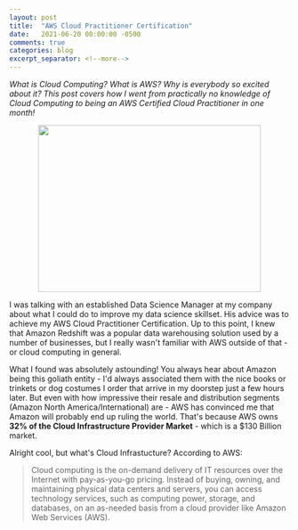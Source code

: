 ```yaml
---
layout: post
title:  "AWS Cloud Practitioner Certification"
date:   2021-06-20 00:00:00 -0500
comments: true
categories: blog
excerpt_separator: <!--more-->
---
```


*What is Cloud Computing? What is AWS? Why is everybody so excited about it? This post covers how I went from practically no knowledge of Cloud Computing to being an AWS Certified Cloud Practitioner in one month!*

<!--more-->

<center><img src="https://1x5o5mujiug388ttap1p8s17-wpengine.netdna-ssl.com/wp-content/uploads/2020/12/AWS-logo-2.jpg?_ga=2.174531175.492004798.1624295253-1397733696.1624295253" style="height: 300px; width:400px;"/></center>

I was talking with an established Data Science Manager at my company about what I could do to improve my data science skillset. His advice was to achieve my AWS Cloud Practitioner Certification. Up to this point, I knew that Amazon Redshift was a popular data warehousing solution used by a number of businesses, but I really wasn't familiar with AWS outside of that - or cloud computing in general.

What I found was absolutely astounding! You always hear about Amazon being this goliath entity - I'd always associated them with the nice books or trinkets or dog costumes I order that arrive in my doorstep just a few hours later. But even with how impressive their resale and distribution segments (Amazon North America/International) are - AWS has convinced me that Amazon will probably end up ruling the world. That's because AWS owns **32% of the Cloud Infrastructure Provider Market** - which is a $130 Billion market.

Alright cool, but what's Cloud Infrastucture? According to AWS:

> Cloud computing is the on-demand delivery of IT resources over the Internet with pay-as-you-go pricing. Instead of buying, owning, and maintaining physical data centers and servers, you can access technology services, such as computing power, storage, and databases, on an as-needed basis from a cloud provider like Amazon Web Services (AWS).
